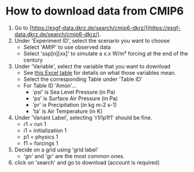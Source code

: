 # How to download data from CMIP6

1. Go to [https://esgf-data.dkrz.de/search/cmip6-dkrz/](https://esgf-data.dkrz.de/search/cmip6-dkrz/).
2. Under 'Experiment ID', select the scenario you want to choose
    * Select 'AMIP' to use observed data
    * Select 'ssp[n][xx]' to simulate a x.x W/m² forcing at the end of the century
3. Under 'Variable', select the variable that you want to download
    * See [this Excel table](http://proj.badc.rl.ac.uk/svn/exarch/CMIP6dreq/tags/latest/dreqPy/docs/CMIP6_MIP_tables.xlsx) for details on what those variables mean.
    * Select the corresponding Table under 'Table ID'
    * For Table ID 'Amon'...
        * 'psi' is Sea Level Pressure (in Pa)
        * 'ps' is Surface Air Pressure (in Pa)
        * 'pr' is Precipitation (in kg m-2 s-1)
        * 'ta' is Air Temperature (in K)
4. Under 'Variant Label', selecting 'r1i1p1f1' should be fine.
    * r1 = run 1
    * i1 = initialization 1
    * p1 = physics 1
    * f1 = forcings 1
5. Decide on a grid using 'grid label'
    * 'gn' and 'gr' are the most common ones.
6. click on 'search' and go to download (account is required)